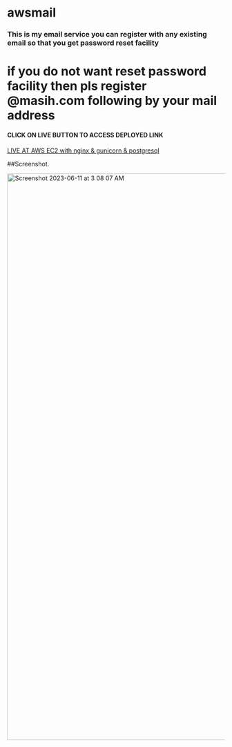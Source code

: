 # awsmail
### This is my email service you can register with any existing email so that you get password reset facility 
# if you do not want reset password facility then pls register @masih.com following by your mail address
#### CLICK ON LIVE BUTTON TO ACCESS DEPLOYED LINK

[LIVE AT AWS EC2 with nginx & gunicorn & postgresql](http://ec2-13-48-46-51.eu-north-1.compute.amazonaws.com/login)

##Screenshot. 

<img width="1313" alt="Screenshot 2023-06-11 at 3 08 07 AM" src="https://github.com/anugrahmasih261/awsmail/assets/65607767/8372457d-7f1d-40c3-a940-58a3c8d9ed25">


